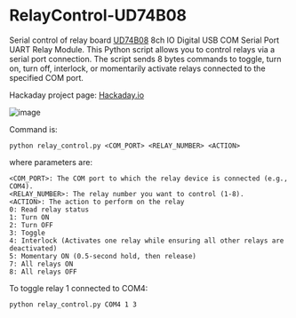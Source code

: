# RelayControl-UD74B08
Serial control of relay board [UD74B08](https://eletechsups.com/others-c-2_3_24/ud74b08-dc-24v-8ch-io-digital-collector-usb-com-serial-port-uart-relay-module-p-1045.html) 8ch IO Digital USB COM Serial Port UART Relay Module.
This Python script allows you to control relays via a serial port connection. The script sends 8 bytes commands to toggle, turn on, turn off, interlock, or momentarily activate relays connected to the specified COM port.

Hackaday project page:
[Hackaday.io](https://hackaday.io/project/197449-relaycontrol-ud74b08)

![image](https://github.com/user-attachments/assets/77013d49-43e4-4aae-b7c6-066d80173c6c)

Command is:
```
python relay_control.py <COM_PORT> <RELAY_NUMBER> <ACTION>
```

where parameters are:
```
<COM_PORT>: The COM port to which the relay device is connected (e.g., COM4).
<RELAY_NUMBER>: The relay number you want to control (1-8).
<ACTION>: The action to perform on the relay
0: Read relay status
1: Turn ON
2: Turn OFF
3: Toggle
4: Interlock (Activates one relay while ensuring all other relays are deactivated)
5: Momentary ON (0.5-second hold, then release)
7: All relays ON
8: All relays OFF
```

To toggle relay 1 connected to COM4:
```
python relay_control.py COM4 1 3
```

